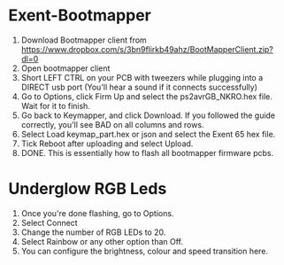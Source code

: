 # Exent-Bootmapper
1. Download Bootmapper client from https://www.dropbox.com/s/3bn9flirkb49ahz/BootMapperClient.zip?dl=0
2. Open bootmapper client
3. Short LEFT CTRL on your PCB with tweezers while plugging into a DIRECT usb port (You'll hear a sound if it connects successfully)
4. Go to Options, click Firm Up and select the ps2avrGB_NKRO.hex file. Wait for it to finish.
5. Go back to Keymapper, and click Download. If you followed the guide correctly, you'll see BAD on all columns and rows.
6. Select Load keymap_part.hex or json and select the Exent 65 hex file.
7. Tick Reboot after uploading and select Upload.
8. DONE. This is essentially how to flash all bootmapper firmware pcbs. 

# Underglow RGB Leds
1. Once you're done flashing, go to Options. 
2. Select Connect
3. Change the number of RGB LEDs to 20.
4. Select Rainbow or any other option than Off.
5. You can configure the brightness, colour and speed transition here. 

